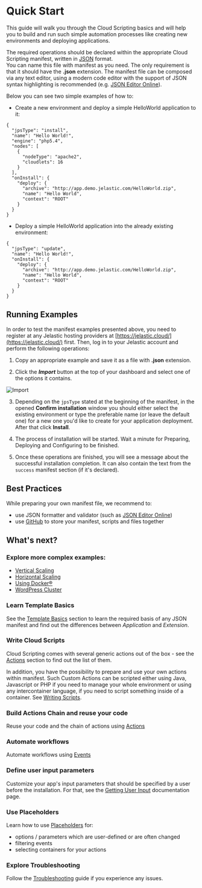 # Quick Start 
This guide will walk you through the Cloud Scripting basics and will help you to build and run such simple automation processes like creating new environments and deploying applications.

The required operations should be declared within the appropriate Cloud Scripting manifest, written in [JSON](https://en.wikipedia.org/wiki/JSON) format.    
You can name this file with manifest as you need. The only requirement is that it should have the **.json** extension.
The manifest file can be composed via any text editor, using a modern code editor with the support of JSON syntax highlighting is recommended
(e.g. [JSON Editor Online](http://jsoneditoronline.org/)).

Below you can see two simple examples of how to: 

- Create a new environment and deploy a simple HelloWorld application to it:  

```
{
  "jpsType": "install",
  "name": "Hello World!",
  "engine": "php5.4",
  "nodes": [
    {
      "nodeType": "apache2",
      "cloudlets": 16
    }
  ],
  "onInstall": {
    "deploy": {
      "archive": "http://app.demo.jelastic.com/HelloWorld.zip",
      "name": "Hello World",
      "context": "ROOT"
    }
  }
}
```

- Deploy a simple HelloWorld application into the already existing environment: 

```
{
  "jpsType": "update",
  "name": "Hello World!",
  "onInstall": {
    "deploy": {
      "archive": "http://app.demo.jelastic.com/HelloWorld.zip",
      "name": "Hello World",
      "context": "ROOT"
    }
  }
}
```

## Running Examples

In order to test the manifest examples presented above, you need to register at any Jelastic hosting providers at [https://jelastic.cloud/](https://jelastic.cloud/) first. 
Then, log in to your Jelastic account and perform the following operations:

1. Copy an appropriate example and save it as a file with **.json** extension.

2. Click the ***Import*** button at the top of your dashboard and select one of the options it contains.        

![Import](img/import.png)

3. Depending on the `jpsType` stated at the beginning of the manifest, in the opened **Confirm installation** window you should either select the existing environment or type the preferable name (or leave the default one) for a new one you'd like to create for your application deployment. After that click **Install**.

4. The process of installation will be started. Wait a minute for Preparing, Deploying and Configuring to be finished.

5. Once these operations are finished, you will see a message about the successful installation completion. It can also contain the text from the `success` manifest section (if it's declared).

## Best Practices

While preparing your own manifest file, we recommend to:

- use JSON formatter and validator (such as [JSON Editor Online](http://jsoneditoronline.org/))
- use [GitHub](https://github.com/) to store your manifest, scripts and files together
   

## What's next?

### Explore more complex examples:    

- [Vertical Scaling](/examples/vertical-scaling/)  
- [Horizontal Scaling](/examples/horizontal-scaling/)  
- [Using Docker&reg;](/examples/using-docker/)  
- [WordPress Cluster](/examples/wordpress-cluster/)   

### Learn Template Basics 
See the [Template Basics](creating-templates/template-basics/) section to learn the required basis of any JSON manifest and find out the differences between *Application* and *Extension*. 

### Write Cloud Scripts  
Cloud Scripting comes with several generic actions out of the box - see the [Actions](/reference/actions/) section to find out the list of them.

In addition, you have the possibility to prepare and use your own actions within manifest. Such Custom Actions can be scripted either using Java, Javascript or PHP if you need to manage your whole environment or using any intercontainer language, if you need to script something inside of a container.
See [Writing Scripts](creating-templates/writing-scripts/).

### Build Actions Chain and reuse your code    
Reuse your code and the chain of actions using [Actions](/reference/actions/)

### Automate workflows
Automate workflows using [Events](/reference/events/)

### Define user input parameters 
Customize your app's input parameters that should be specified by a user before the installation. For that, see the [Getting User Input](creating-templates/user-input-parameters/) documentation page.   

### Use Placeholders 
Learn how to use [Placeholders](/reference/placeholders/) for:     

- options / parameters which are user-defined or are often changed     
- filtering events   
- selecting containers for your actions     

### Explore Troubleshooting  
Follow the [Troubleshooting](troubleshooting/) guide if you experience any issues.  